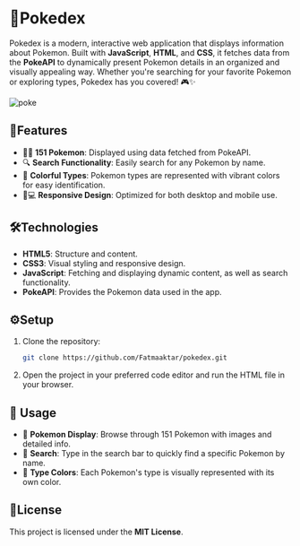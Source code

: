 # 🐾Pokedex 

Pokedex is a modern, interactive web application that displays information about Pokemon. Built with **JavaScript**, **HTML**, and **CSS**, it fetches data from the **PokeAPI** to dynamically present Pokemon details in an organized and visually appealing way. Whether you're searching for your favorite Pokemon or exploring types, Pokedex has you covered! 🎮✨

![poke](https://github.com/user-attachments/assets/c941b02a-b80a-4a53-b8d0-b7d01757acfb)



## 🌟Features 

- 🐱‍🏍 **151 Pokemon**: Displayed using data fetched from PokeAPI.
- 🔍 **Search Functionality**: Easily search for any Pokemon by name.
- 🎨 **Colorful Types**: Pokemon types are represented with vibrant colors for easy identification.
- 📱💻 **Responsive Design**: Optimized for both desktop and mobile use.

## 🛠️Technologies 

- **HTML5**: Structure and content.
- **CSS3**: Visual styling and responsive design.
- **JavaScript**: Fetching and displaying dynamic content, as well as search functionality.
- **PokeAPI**: Provides the Pokemon data used in the app.

## ⚙️Setup 

1. Clone the repository:
    ```bash
    git clone https://github.com/Fatmaaktar/pokedex.git
    ```

2. Open the project in your preferred code editor and run the HTML file in your browser.

## 📝 Usage 

- 🐾 **Pokemon Display**: Browse through 151 Pokemon with images and detailed info.
- 🔎 **Search**: Type in the search bar to quickly find a specific Pokemon by name.
- 🌈 **Type Colors**: Each Pokemon's type is visually represented with its own color.

## 📜License

This project is licensed under the **MIT License**.

